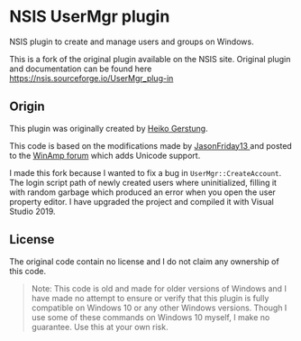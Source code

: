 # NSIS UserMgr plugin
NSIS plugin to create and manage users and groups on Windows. 

This is a fork of the original plugin available on the NSIS site. Original plugin and documentation can be found here https://nsis.sourceforge.io/UserMgr_plug-in

## Origin
This plugin was originally created by [Heiko Gerstung](https://nsis.sourceforge.io/User:Hgerstung).

This code is based on the modifications made by [JasonFriday13 ](http://forums.winamp.com/member.php?u=173435) and posted to the [WinAmp forum](http://forums.winamp.com/showpost.php?p=3001678&postcount=51) which adds Unicode support.

I made this fork because I wanted to fix a bug in `UserMgr::CreateAccount`. The login script path of newly created users where uninitialized, filling it with random garbage which produced an error when you open the user property editor. I have upgraded the project and compiled it with Visual Studio 2019.

## License
The original code contain no license and I do not claim any ownership of this code.

> Note: This code is old and made for older versions of Windows and I have made no attempt to ensure or verify that this plugin is fully compatible on Windows 10 or any other Windows versions. Though I use some of these commands on Windows 10 myself, I make no guarantee. Use this at your own risk.
